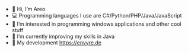 - 👋 Hi, I’m Areo
- 💻 Programming languages I use are C#/Python/PHP/Java/JavaScript
- 👀 I’m interested in programming windows applications and other cool stuff
- 🌱 I’m currently improving my skills in Java
- 🔗 My development https://envyre.de

<!---
Areoxy/Areoxy is a ✨ special ✨ repository because its `README.md` (this file) appears on your GitHub profile.
You can click the Preview link to take a look at your changes.
--->
